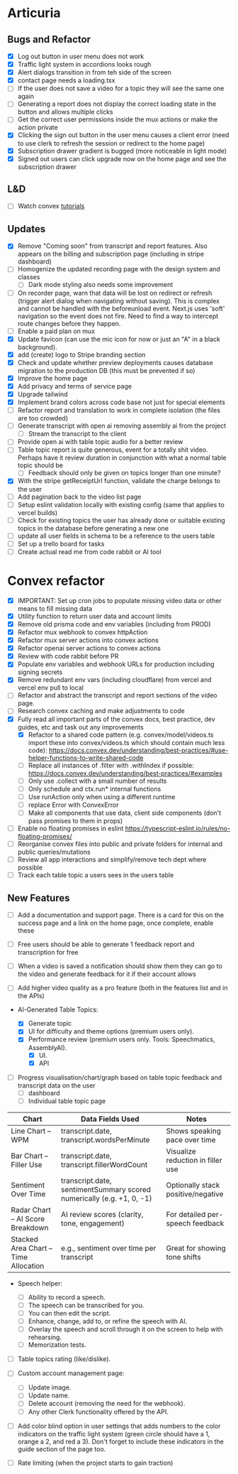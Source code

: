 # Articuria

## Bugs and Refactor

- [x] Log out button in user menu does not work
- [x] Traffic light system in accordions looks rough
- [x] Alert dialogs transition in from teh side of the screen
- [x] contact page needs a loading.tsx
- [ ] If the user does not save a video for a topic they will see the same one again
- [ ] Generating a report does not display the correct loading state in the button and allows multiple clicks
- [ ] Get the correct user permissions inside the mux actions or make the action private
- [x] Clicking the sign out button in the user menu causes a client error (need to use clerk to refresh the session or redirect to the home page)
- [x] Subscription drawer gradient is bugged (more noticeable in light mode)
- [x] Signed out users can click upgrade now on the home page and see the subscription drawer

## L&D

- [ ] Watch convex [tutorials](https://docs.convex.dev/tutorial/)

## Updates

- [x] Remove "Coming soon" from transcript and report features. Also appears on the billing and subscription page (including in stripe dashboard)
- [ ] Homogenize the updated recording page with the design system and classes
  - [ ] Dark mode styling also needs some improvement
- [ ] On recorder page, warn that data will be lost on redirect or refresh (trigger alert dialog when navigating without saving). This is complex and cannot be handled with the beforeunload event. Next.js uses 'soft' navigation so the event does not fire. Need to find a way to intercept route changes before they happen.
- [ ] Enable a paid plan on mux
- [x] Update favicon (can use the mic icon for now or just an "A" in a black background).
- [x] add (create) logo to Stripe branding section
- [x] Check and update whether preview deployments causes database migration to the production DB (this must be prevented if so)
- [x] Improve the home page
- [x] Add privacy and terms of service page
- [x] Upgrade tailwind
- [x] Implement brand colors across code base not just for special elements
- [ ] Refactor report and translation to work in complete isolation (the files are too crowded)
- [ ] Generate transcript with open ai removing assembly ai from the project
  - [ ] Stream the transcript to the client
- [ ] Provide open ai with table topic audio for a better review
- [ ] Table topic report is quite generous, event for a totally shit video. Perhaps have it review duration in conjunction with what a normal table topic should be
  - [ ] Feedback should only be given on topics longer than one minute?
- [x] With the stripe getReceiptUrl function, validate the charge belongs to the user
- [ ] Add pagination back to the video list page
- [ ] Setup eslint validation locally with existing config (same that applies to vercel builds)
- [ ] Check for existing topics the user has already done or suitable existing topics in the database before generating a new one
- [ ] update all user fields in schema to be a reference to the users table
- [ ] Set up a trello board for tasks
- [ ] Create actual read me from code rabbit or AI tool

# Convex refactor

- [x] IMPORTANT: Set up cron jobs to populate missing video data or other means to fill missing data
- [x] Utility function to return user data and account limits
- [x] Remove old prisma code and env variables (including from PROD)
- [x] Refactor mux webhook to convex httpAction
- [x] Refactor mux server actions into convex actions
- [x] Refactor openai server actions to convex actions
- [x] Review with code rabbit before PR
- [x] Populate env variables and webhook URLs for production including signing secrets
- [x] Remove redundant env vars (including cloudflare) from vercel and vercel env pull to local
- [ ] Refactor and abstract the transcript and report sections of the video page.
- [ ] Research convex caching and make adjustments to code
- [x] Fully read all important parts of the convex docs, best practice, dev guides, etc and task out any improvements
  - [x] Refactor to a shared code pattern (e.g. convex/model/videos.ts import these into convex/videos.ts which should contain much less code): https://docs.convex.dev/understanding/best-practices/#use-helper-functions-to-write-shared-code
  - [ ] Replace all instances of .filter with .withIndex if possible: https://docs.convex.dev/understanding/best-practices/#examples
  - [ ] Only use .collect with a small number of results
  - [ ] Only schedule and ctx.run\* internal functions
  - [ ] Use runAction only when using a different runtime
  - [ ] replace Error with ConvexError
  - [ ] Make all components that use data, client side components (don't pass promises to them in props)
- [ ] Enable no floating promises in eslint https://typescript-eslint.io/rules/no-floating-promises/
- [ ] Reorganise convex files into public and private folders for internal and public queries/mutations
- [ ] Review all app interactions and simplify/remove tech dept where possible
- [ ] Track each table topic a users sees in the users table

## New Features

- [ ] Add a documentation and support page. There is a card for this on the success page and a link on the home page, once complete, enable these

- [ ] Free users should be able to generate 1 feedback report and transcription for free
- [ ] When a video is saved a notification should show them they can go to the video and generate feedback for it if their account allows

- [ ] Add higher video quality as a pro feature (both in the features list and in the APIs)

- AI-Generated Table Topics:

  - [x] Generate topic
  - [x] UI for difficulty and theme options (premium users only).
  - [x] Performance review (premium users only. Tools: Speechmatics, AssemblyAI).
    - [x] UI.
    - [x] API

- [ ] Progress visualisation/chart/graph based on table topic feedback and transcript data on the user
  - [ ] dashboard
  - [ ] Individual table topic page

| Chart                                | Data Fields Used                                                      | Notes                              |
| ------------------------------------ | --------------------------------------------------------------------- | ---------------------------------- |
| Line Chart – WPM                     | transcript.date, transcript.wordsPerMinute                            | Shows speaking pace over time      |
| Bar Chart – Filler Use               | transcript.date, transcript.fillerWordCount                           | Visualize reduction in filler use  |
| Sentiment Over Time                  | transcript.date, sentimentSummary scored numerically (e.g. +1, 0, -1) | Optionally stack positive/negative |
| Radar Chart – AI Score Breakdown     | AI review scores (clarity, tone, engagement)                          | For detailed per-speech feedback   |
| Stacked Area Chart – Time Allocation | e.g., sentiment over time per transcript                              | Great for showing tone shifts      |

- Speech helper:

  - [ ] Ability to record a speech.
  - [ ] The speech can be transcribed for you.
  - [ ] You can then edit the script.
  - [ ] Enhance, change, add to, or refine the speech with AI.
  - [ ] Overlay the speech and scroll through it on the screen to help with rehearsing.
  - [ ] Memorization tests.

- [ ] Table topics rating (like/dislike).

- [ ] Custom account management page:

  - [ ] Update image.
  - [ ] Update name.
  - [ ] Delete account (removing the need for the webhook).
  - [ ] Any other Clerk functionality offered by the API.

- [ ] Add color blind option in user settings that adds numbers to the color indicators on the traffic light system (green circle should have a 1, orange a 2, and red a 3). Don't forget to include these indicators in the guide section of the page too.

- [ ] Rate limiting (when the project starts to gain traction)
